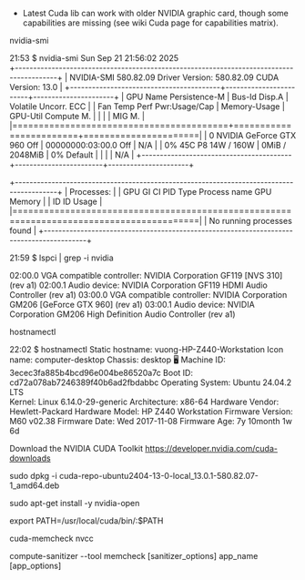 
<!-- ======================================================= -->

- Latest Cuda lib can work with older NVIDIA graphic card, though some capabilities are missing (see wiki Cuda page for capabilities matrix).


nvidia-smi

21:53 $ nvidia-smi 
Sun Sep 21 21:56:02 2025       
+-----------------------------------------------------------------------------------------+
| NVIDIA-SMI 580.82.09              Driver Version: 580.82.09      CUDA Version: 13.0     |
+-----------------------------------------+------------------------+----------------------+
| GPU  Name                 Persistence-M | Bus-Id          Disp.A | Volatile Uncorr. ECC |
| Fan  Temp   Perf          Pwr:Usage/Cap |           Memory-Usage | GPU-Util  Compute M. |
|                                         |                        |               MIG M. |
|=========================================+========================+======================|
|   0  NVIDIA GeForce GTX 960         Off |   00000000:03:00.0 Off |                  N/A |
|  0%   45C    P8             14W /  160W |       0MiB /   2048MiB |      0%      Default |
|                                         |                        |                  N/A |
+-----------------------------------------+------------------------+----------------------+

+-----------------------------------------------------------------------------------------+
| Processes:                                                                              |
|  GPU   GI   CI              PID   Type   Process name                        GPU Memory |
|        ID   ID                                                               Usage      |
|=========================================================================================|
|  No running processes found                                                             |
+-----------------------------------------------------------------------------------------+

<!-- ======================================================= -->


<!-- https://docs.nvidia.com/cuda/cuda-installation-guide-linux/ -->

21:59 $ lspci | grep -i nvidia
 
02:00.0 VGA compatible controller: NVIDIA Corporation GF119 [NVS 310] (rev a1)
02:00.1 Audio device: NVIDIA Corporation GF119 HDMI Audio Controller (rev a1)
03:00.0 VGA compatible controller: NVIDIA Corporation GM206 [GeForce GTX 960] (rev a1)
03:00.1 Audio device: NVIDIA Corporation GM206 High Definition Audio Controller (rev a1)


<!-- ======================================================= -->

hostnamectl

22:02 $ hostnamectl 
 Static hostname: vuong-HP-Z440-Workstation
       Icon name: computer-desktop
         Chassis: desktop 🖥️
      Machine ID: 3ecec3fa885b4bcd96e004be86520a7c
         Boot ID: cd72a078ab7246389f40b6ad2fbdabbc
Operating System: Ubuntu 24.04.2 LTS              
          Kernel: Linux 6.14.0-29-generic
    Architecture: x86-64
 Hardware Vendor: Hewlett-Packard
  Hardware Model: HP Z440 Workstation
Firmware Version: M60 v02.38
   Firmware Date: Wed 2017-11-08
    Firmware Age: 7y 10month 1w 6d                



<!-- ======================================================= -->
Download the NVIDIA CUDA Toolkit
https://developer.nvidia.com/cuda-downloads


sudo dpkg -i cuda-repo-ubuntu2404-13-0-local_13.0.1-580.82.07-1_amd64.deb

<!-- ======================================================= -->

<!-- BELOW COMMAND HAS NOT BEEN TRIED YET -->
sudo apt-get install -y nvidia-open

<!-- ======================================================= -->

export PATH=/usr/local/cuda/bin/:$PATH

<!-- cuda-memcheck  is replaced by compute-sanitizer -->
cuda-memcheck 
nvcc

compute-sanitizer --tool memcheck [sanitizer_options] app_name [app_options]

<!-- ======================================================= -->


<!-- ======================================================= -->


<!-- ======================================================= -->


